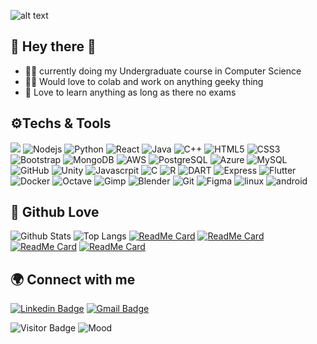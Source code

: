 ![alt text](https://github.com/AmritSatpathy/AmritSatpathy/master/pic.svg?raw=true)
## 👋 Hey there 🤘


- 👨‍🎓 currently doing my Undergraduate course in Computer Science
- 👨‍💻 Would love to colab and work on anything geeky thing
- 📖 Love to learn anything as long as there no exams 

## ⚙️Techs & Tools
![](https://img.shields.io/badge/c%20sharp-%23000000.svg?&style=for-the-badge&logo=c%20sharp) ![Nodejs](https://img.shields.io/badge/node.js%20-%23000000.svg?&style=for-the-badge&logo=node.js&) ![Python](https://img.shields.io/badge/python-%23000000.svg?&style=for-the-badge&logo=python&logoColor=yellow) ![React](https://img.shields.io/badge/react%20-%23000000.svg?&style=for-the-badge&logo=react&logoColor=%2361DAFB) ![Java](https://img.shields.io/badge/java-%23000000.svg?&style=for-the-badge&logo=java&logoColor=red) ![C++](https://img.shields.io/badge/c++%20-%23000000.svg?&style=for-the-badge&logo=c%2B%2B&logoColor=blue) ![HTML5](https://img.shields.io/badge/html5%20-%23000000.svg?&style=for-the-badge&logo=html5&logoColor=red) ![CSS3](	https://img.shields.io/badge/css-%23000000.svg?&style=for-the-badge&logo=css3&logoColor=yellow) 
![Bootstrap](https://img.shields.io/badge/bootstrap%20-%23000000.svg?&style=for-the-badge&logo=bootstrap&logoColor=violet) ![MongoDB](https://img.shields.io/badge/MongoDB-%23000000.svg?&style=for-the-badge&logo=mongodb&logoColor=darkgreen) ![AWS](https://img.shields.io/badge/Amazon%20AWS-%23000000?logo=amazon-aws&logoColor=yellow&style=for-the-badge) ![PostgreSQL](https://img.shields.io/badge/postgres-%23000000.svg?&style=for-the-badge&logo=postgresql&logoColor=darkblue) ![Azure](https://img.shields.io/badge/Microsoft%20Azure-%23000000?logo=microsoft-azure&logoColor=lightblue&style=for-the-badge) ![MySQL](https://img.shields.io/badge/mysql-%23000000.svg?&style=for-the-badge&logo=mysql&logoColor=darkblue) ![GitHub](https://img.shields.io/badge/github-%23100000.svg?&style=for-the-badge&logo=github&logoColor=white) ![Unity](https://img.shields.io/badge/unity%20-%23100000.svg?&style=for-the-badge&logo=unity&logoColor=white) ![Javascrpit](https://img.shields.io/badge/javascript-%23000000.svg?&style=for-the-badge&logo=javascript&logoColor=yellow) ![C](https://img.shields.io/badge/c%20-%23000000.svg?&style=for-the-badge&logo=c) ![R](https://img.shields.io/badge/r-%23000000.svg?&style=for-the-badge&logo=r&logoColor=blue) ![DART](https://img.shields.io/badge/dart-%23000000.svg?&style=for-the-badge&logo=dart&logoColor=blue) ![Express](https://img.shields.io/badge/express.js%20-%23000000.svg?&style=for-the-badge) ![Flutter](https://img.shields.io/badge/Flutter%20-%23000000.svg?&style=for-the-badge&logo=Flutter&logoColor=blue) ![Docker](https://img.shields.io/badge/docker-%23000000.svg?&style=for-the-badge&logo=docker) ![Octave](https://img.shields.io/badge/Octave-%23000000.svg?&style=for-the-badge&logo=octave) ![Gimp](https://img.shields.io/badge/Gimp-%23000000.svg?&style=for-the-badge&logo=gimp) ![Blender](https://img.shields.io/badge/Blender-%23000000.svg?&style=for-the-badge&logo=blender) ![Git](https://img.shields.io/badge/Git-%23000000.svg?&style=for-the-badge&logo=git) ![Figma](https://img.shields.io/badge/Figma-%23000000.svg?&style=for-the-badge&logo=figma) ![linux](https://img.shields.io/badge/linux-%23000000.svg?&style=for-the-badge&logo=linux&logoColor=White) ![android](https://img.shields.io/badge/android-%23000000.svg?&style=for-the-badge&logo=android&logoColor=White)

## 🔎 Github Love

![Github Stats](https://github-readme-stats.vercel.app/api?username=AmritSatpathy&count_private=true&show_icons=true&theme=vue-dark&include_all_commits=true) ![Top Langs](https://github-readme-stats.vercel.app/api/top-langs/?username=AmritSatpathy&langs_count=10&hide=HTML&theme=vue-dark&layout=compact)
[![ReadMe Card](https://github-readme-stats.vercel.app/api/pin/?username=AmritSatpathy&repo=AutoEmailReply)](https://github.com/AmritSatpathy/AutoEmailReply) [![ReadMe Card](https://github-readme-stats.vercel.app/api/pin/?username=AmritSatpathy&repo=toxicCommentsclassification)](https://github.com/AmritSatpathy/toxicCommentsclassification)
[![ReadMe Card](https://github-readme-stats.vercel.app/api/pin/?username=AmritSatpathy&repo=googleauth_with_node)](https://github.com/AmritSatpathy/googleauth_with_node) [![ReadMe Card](https://github-readme-stats.vercel.app/api/pin/?username=AmritSatpathy&repo=AutoWallpaperChangerWithUnsplash)](https://github.com/AmritSatpathy/AutoWallpaperChangerWithUnsplash)

## 🌍 Connect with me 


[![Linkedin Badge](https://img.shields.io/badge/-AmritSatpathy-blue?style=flat-square&logo=Linkedin&logoColor=white&link=https://www.linkedin.com/in/AmritSatpathy/)](https://www.linkedin.com/in/AmritSatpathy/) [![Gmail Badge](https://img.shields.io/badge/-satpathy.amrit@gmail.com-c14438?style=flat-square&logo=Gmail&logoColor=white&link=mailto:satpathy.amrit@gmail.com)](mailto:satpathy.amrit@gmail.com) 




![Visitor Badge](https://visitor-badge.laobi.icu/badge?page_id=AmritSatpathy) ![Mood](https://img.shields.io/badge/-🏝️%20Mood:%20Happy-Blue)
